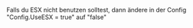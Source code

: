Falls du ESX nicht benutzen solltest, dann ändere in der Config "Config.UseESX 		  = true" auf "false"
